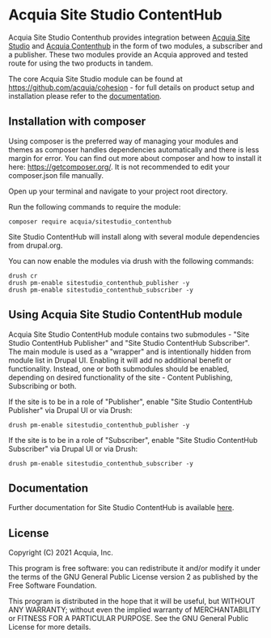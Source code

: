 # Acquia Site Studio ContentHub

Acquia Site Studio Contenthub provides integration between [Acquia Site Studio](https://www.acquia.com/products/drupal-cloud/site-studio) and [Acquia Contenthub](https://www.acquia.com/products/drupal-cloud/content-hub) in the form of two modules, a subscriber and a publisher. These two modules provide an Acquia approved and tested route for using the two products in tandem.

The core Acquia Site Studio module can be found at https://github.com/acquia/cohesion - for full details on product setup and installation please refer to the [documentation](https://sitestudiodocs.acquia.com/).

## Installation with composer

Using composer is the preferred way of managing your modules and themes as composer handles dependencies automatically and there is less margin for error. You can find out more about composer and how to install it here: https://getcomposer.org/. It is not recommended to edit your composer.json file manually.

Open up your terminal and navigate to your project root directory.

Run the following commands to require the module:

```
composer require acquia/sitestudio_contenthub
```

Site Studio ContentHub will install along with several module dependencies from drupal.org.

You can now enable the modules via drush with the following commands:

```
drush cr
drush pm-enable sitestudio_contenthub_publisher -y
drush pm-enable sitestudio_contenthub_subscriber -y
```

## Using Acquia Site Studio ContentHub module

Acquia Site Studio ContentHub module contains two submodules - "Site Studio ContentHub Publisher" and "Site Studio ContentHub Subscriber".
The main module is used as a "wrapper" and is intentionally hidden from module list in Drupal UI. Enabling it will add no additional benefit or functionality.
Instead, one or both submodules should be enabled, depending on desired functionality of the site - Content Publishing, Subscribing or both.

If the site is to be in a role of "Publisher", enable "Site Studio ContentHub Publisher" via Drupal UI or via Drush:
```
drush pm-enable sitestudio_contenthub_publisher -y
```
If the site is to be in a role of "Subscriber", enable "Site Studio ContentHub Subscriber" via Drupal UI or via Drush:
```
drush pm-enable sitestudio_contenthub_subscriber -y
```

## Documentation
Further documentation for Site Studio ContentHub is available [here](https://sitestudiodocs.acquia.com/6.7/user-guide/using-acquia-cohesion-acquia-content-hub).

## License

Copyright (C) 2021 Acquia, Inc.

This program is free software: you can redistribute it and/or modify it under the terms of the GNU General Public License version 2 as published by the Free Software Foundation.

This program is distributed in the hope that it will be useful, but WITHOUT ANY WARRANTY; without even the implied warranty of MERCHANTABILITY or FITNESS FOR A PARTICULAR PURPOSE.  See the GNU General Public License for more details.
